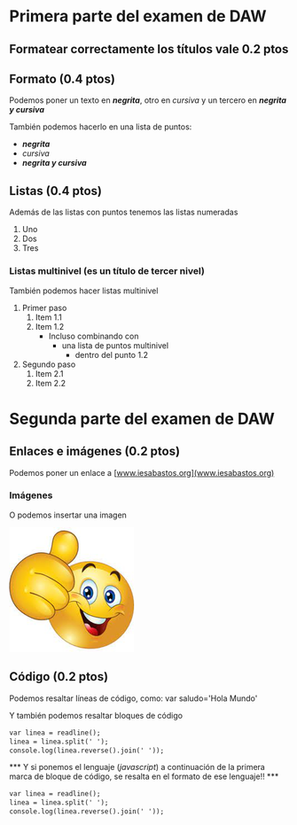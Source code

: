 # Primera parte del examen de DAW
## Formatear correctamente los títulos vale 0.2 ptos
## Formato (0.4 ptos)
Podemos poner un texto en ***negrita***, otro en _cursiva_ y un tercero en ***_negrita y cursiva_***


También podemos hacerlo en una lista de puntos:
* ***negrita***
* _cursiva_
* ***_negrita y cursiva_***

## Listas (0.4 ptos)
Además de las listas con puntos tenemos las listas numeradas
1. Uno
2. Dos
3. Tres

### Listas multinivel (es un título de tercer nivel)
También podemos hacer listas multinivel
1. Primer paso
    1. Item 1.1
    2. Item 1.2
        * Incluso combinando con
            * una lista de puntos multinivel
                * dentro del punto 1.2
2. Segundo paso
    1. Item 2.1
    2. Item 2.2

# Segunda parte del examen de DAW
## Enlaces e imágenes (0.2 ptos)
Podemos poner un enlace a [www.iesabastos.org](www.iesabastos.org)

### Imágenes
O podemos insertar una imagen

![Pulgar arriba](./pulgar_arriba.jpg)

## Código (0.2 ptos)
Podemos resaltar líneas de código, como: var saludo='Hola Mundo'

Y también podemos resaltar bloques de código

```
var linea = readline();
linea = linea.split(' ');
console.log(linea.reverse().join(' '));
```

*** Y si ponemos el lenguaje (_javascript_) a continuación de la primera marca de bloque de código, se resalta en el formato de ese lenguaje!! ***
```(javascript)
var linea = readline();
linea = linea.split(' ');
console.log(linea.reverse().join(' '));
```